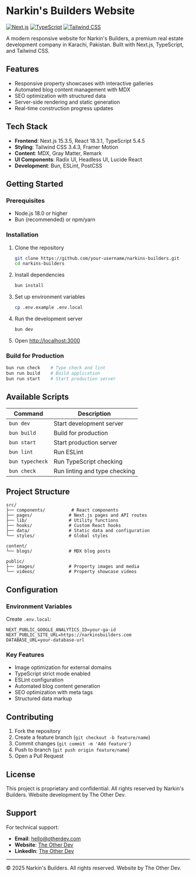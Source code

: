 # Narkin's Builders Website

[![Next.js](https://img.shields.io/badge/Next.js-15.3.5-black?style=flat-square&logo=next.js)](https://nextjs.org/)
[![TypeScript](https://img.shields.io/badge/TypeScript-5.4.5-blue?style=flat-square&logo=typescript)](https://www.typescriptlang.org/)
[![Tailwind CSS](https://img.shields.io/badge/Tailwind_CSS-3.4.3-38B2AC?style=flat-square&logo=tailwind-css)](https://tailwindcss.com/)

A modern responsive website for Narkin's Builders, a premium real estate development company in Karachi, Pakistan. Built with Next.js, TypeScript, and Tailwind CSS.

## Features

- Responsive property showcases with interactive galleries
- Automated blog content management with MDX
- SEO optimization with structured data
- Server-side rendering and static generation
- Real-time construction progress updates

## Tech Stack

- **Frontend**: Next.js 15.3.5, React 18.3.1, TypeScript 5.4.5
- **Styling**: Tailwind CSS 3.4.3, Framer Motion
- **Content**: MDX, Gray Matter, Remark
- **UI Components**: Radix UI, Headless UI, Lucide React
- **Development**: Bun, ESLint, PostCSS

## Getting Started

### Prerequisites

- Node.js 18.0 or higher
- Bun (recommended) or npm/yarn

### Installation

1. Clone the repository
   ```bash
   git clone https://github.com/your-username/narkins-builders.git
   cd narkins-builders
   ```

2. Install dependencies
   ```bash
   bun install
   ```

3. Set up environment variables
   ```bash
   cp .env.example .env.local
   ```

4. Run the development server
   ```bash
   bun dev
   ```

5. Open [http://localhost:3000](http://localhost:3000)

### Build for Production

```bash
bun run check    # Type check and lint
bun run build    # Build application
bun run start    # Start production server
```

## Available Scripts

| Command | Description |
|---------|-------------|
| `bun dev` | Start development server |
| `bun build` | Build for production |
| `bun start` | Start production server |
| `bun lint` | Run ESLint |
| `bun typecheck` | Run TypeScript checking |
| `bun check` | Run linting and type checking |

## Project Structure

```
src/
├── components/          # React components
├── pages/              # Next.js pages and API routes
├── lib/                # Utility functions
├── hooks/              # Custom React hooks
├── data/               # Static data and configuration
└── styles/             # Global styles

content/
└── blogs/              # MDX blog posts

public/
├── images/             # Property images and media
└── videos/             # Property showcase videos
```

## Configuration

### Environment Variables

Create `.env.local`:
```env
NEXT_PUBLIC_GOOGLE_ANALYTICS_ID=your-ga-id
NEXT_PUBLIC_SITE_URL=https://narkinsbuilders.com
DATABASE_URL=your-database-url
```

### Key Features

- Image optimization for external domains
- TypeScript strict mode enabled
- ESLint configuration
- Automated blog content generation
- SEO optimization with meta tags
- Structured data markup

## Contributing

1. Fork the repository
2. Create a feature branch (`git checkout -b feature/name`)
3. Commit changes (`git commit -m 'Add feature'`)
4. Push to branch (`git push origin feature/name`)
5. Open a Pull Request

## License

This project is proprietary and confidential. All rights reserved by Narkin's Builders.
Website development by The Other Dev.

## Support

For technical support:
- **Email**: hello@otherdev.com
- **Website**: [The Other Dev](https://otherdev.com)
- **LinkedIn**: [The Other Dev](https://www.linkedin.com/company/theotherdev)

---

© 2025 Narkin's Builders. All rights reserved. Website by The Other Dev.